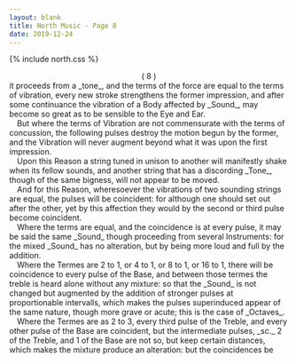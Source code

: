 ```yaml
---
layout: blank
title: North Music - Page 8
date: 2019-12-24 
---
```

{% include north.css %}
<center>( 8 )</center>
it proceeds from a _tone_, and the terms of the force are equal to the terms of vibration, every new stroke strengthens the former impression, and after some continuance the vibration of a Body affected by _Sound_, may become so great as to be sensible to the Eye and Ear.
<br>
&emsp;But where the terms of Vibration are not commensurate with the terms of concussion, the following pulses destroy the motion begun by the former, and the Vibration will never augment beyond what it was upon the first impression.
<br>
&emsp;Upon this Reason a string tuned in unison to another will manifestly shake when its fellow sounds, and another string that has a discording _Tone_, though of the same bigness, will not appear to be moved.
<br>
&emsp;And for this Reason, wheresoever the vibrations of two sounding strings are equal, the pulses will be coincident: for although one should set out after the other, yet by this affection they would by the second or third pulse become coincident.
<br>
&emsp;Where the terms are equal, and the coincidence is at every pulse, it may be said the same _Sound_ though proceeding from several Instruments: for the mixed _Sound_ has no alteration, but by being more loud and full by the addition.
<br>
&emsp;Where the Termes are 2 to 1, or 4 to 1, or 8 to 1, or 16 to 1, there will be coincidence to every pulse of the Base, and between those termes the treble is heard alone without any mixture: so that the _Sound_ is not changed but augmented by the addition of stronger pulses at proportionable intervalls, which makes the pulses superinduced appear of the same nature, though more grave or acute; this is the case of _Octaves_.
<br>
&emsp;Where the Termes are as 2 to 3, every third pulse of the Treble, and every other pulse of the Base are coincident, but the intermediate pulses, _sc._ 2 of the Treble, and 1 of the Base are not so, but keep certain distances, which makes the mixture produce an alteration: but the coincidences be